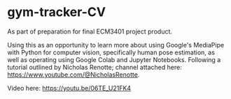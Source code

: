 # gym-tracker-CV
As part of preparation for final ECM3401 project product.

Using this as an opportunity to learn more about using Google's MediaPipe with Python for computer vision, specifically human pose estimation, as well as operating using Google Colab and Jupyter Notebooks. Following a tutorial outlined by Nicholas Renotte; channel attached here: https://www.youtube.com/@NicholasRenotte.

Video here: https://youtu.be/06TE_U21FK4
